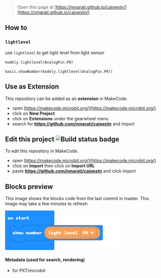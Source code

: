 
> Open this page at [https://nmarati.github.io/caioextn/](https://nmarati.github.io/caioextn/)

## How to 

### ``lightlevel``

use ``lightlevel`` to get light level from light sensor

```blocks 
kodely.lightlevel(AnalogPin.P0)
```

```blocks 
basic.showNumber(kodely.lightlevel(AnalogPin.P0))
```

## Use as Extension

This repository can be added as an **extension** in MakeCode.

* open [https://makecode.microbit.org/](https://makecode.microbit.org/)
* click on **New Project**
* click on **Extensions** under the gearwheel menu
* search for **https://github.com/nmarati/caioextn** and import

## Edit this project ![Build status badge](https://github.com/nmarati/caioextn/workflows/MakeCode/badge.svg)

To edit this repository in MakeCode.

* open [https://makecode.microbit.org/](https://makecode.microbit.org/)
* click on **Import** then click on **Import URL**
* paste **https://github.com/nmarati/caioextn** and click import

## Blocks preview

This image shows the blocks code from the last commit in master.
This image may take a few minutes to refresh.

![A rendered view of the blocks](https://github.com/nmarati/caioextn/raw/master/.github/makecode/blocks.png)

#### Metadata (used for search, rendering)

* for PXT/microbit
<script src="https://makecode.com/gh-pages-embed.js"></script><script>makeCodeRender("{{ site.makecode.home_url }}", "{{ site.github.owner_name }}/{{ site.github.repository_name }}");</script>
